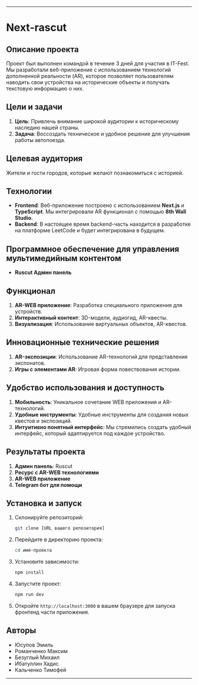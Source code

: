 

---

# Next-rascut

## Описание проекта

Проект был выполнен командой в течение 3 дней для участия в IT-Fest. Мы разработали веб-приложение с использованием технологий дополненной реальности (AR), которое позволяет пользователям наводить свои устройства на исторические объекты и получать текстовую информацию о них.

## Цели и задачи

1. **Цель**: Привлечь внимание широкой аудитории к историческому наследию нашей страны.
2. **Задача**: Воссоздать техническое и удобное решение для улучшения работы автопоезда.

## Целевая аудитория

Жители и гости городов, которые желают познакомиться с историей.

## Технологии

- **Frontend**: Веб-приложение построено с использованием **Next.js** и **TypeScript**. Мы интегрировали AR функционал с помощью **8th Wall Studio**.
- **Backend**: В настоящее время backend-часть находится в разработке на платформе LeetCode и будет интегрирована в будущем.

## Программное обеспечение для управления мультимедийным контентом

- **Ruscut Админ панель**

## Функционал

1. **AR-WEB приложение**: Разработка специального приложения для устройств.
2. **Интерактивный контент**: 3D-модели, аудиогид, AR-квесты.
3. **Визуализация**: Использование виртуальных объектов, AR-квестов.

## Инновационные технические решения

1. **AR-экспозиции**: Использование AR-технологий для представления экспонатов.
2. **Игры с элементами AR**: Игровая форма повествования истории.

## Удобство использования и доступность

1. **Мобильность**: Уникальное сочетание WEB приложения и AR-технологий.
2. **Удобные инструменты**: Удобные инструменты для создания новых квестов и экспозиций.
3. **Интуитивно понятный интерфейс**: Мы стремились создать удобный интерфейс, который адаптируется под каждое устройство.

## Результаты проекта

1. **Админ панель**: Ruscut
2. **Ресурс с AR-WEB технологиями**
3. **AR-WEB приложение**
4. **Telegram бот для помощи**

## Установка и запуск

1. Склонируйте репозиторий:
   ```bash
   git clone [URL вашего репозитория]
   ```
2. Перейдите в директорию проекта:
   ```bash
   cd имя-проекта
   ```
3. Установите зависимости:
   ```bash
   npm install
   ```
4. Запустите проект:
   ```bash
   npm run dev
   ```
5. Откройте `http://localhost:3000` в вашем браузере для запуска фронтенд части приложения.

## Авторы

- Юсупов Эмиль
- Романченко Максим
- Безуглый Михаил
- Ибатуллин Хадис
- Кальченко Тимофей

---

